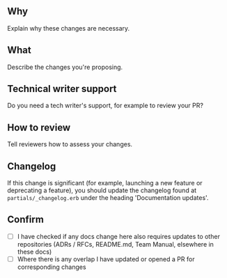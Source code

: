 ## Why

Explain why these changes are necessary.

## What

Describe the changes you're proposing.

## Technical writer support

Do you need a tech writer's support, for example to review your PR?

## How to review

Tell reviewers how to assess your changes.

## Changelog

If this change is significant (for example, launching a new feature or deprecating a feature), you should update the changelog found at `partials/_changelog.erb`  under the heading 'Documentation updates'.

## Confirm

- [ ] I have checked if any docs change here also requires updates to other repositories (ADRs / RFCs, README.md, Team Manual, elsewhere in these docs)
- [ ] Where there is any overlap I have updated or opened a PR for corresponding changes
